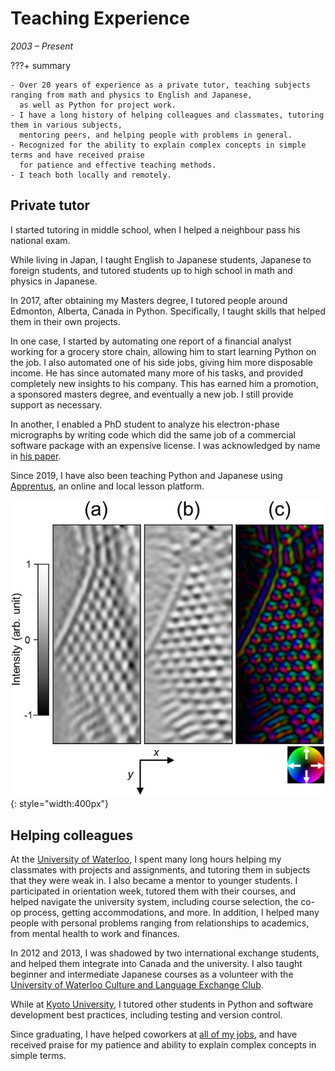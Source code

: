 # Teaching Experience
_2003 &ndash; Present_

???+ summary

    - Over 20 years of experience as a private tutor, teaching subjects ranging from math and physics to English and Japanese,
      as well as Python for project work.
    - I have a long history of helping colleagues and classmates, tutoring them in various subjects,
      mentoring peers, and helping people with problems in general.
    - Recognized for the ability to explain complex concepts in simple terms and have received praise
      for patience and effective teaching methods.
    - I teach both locally and remotely.

## Private tutor
I started tutoring in middle school, when I helped a neighbour pass his national exam.

While living in Japan, I taught English to Japanese students, Japanese to foreign students,
and tutored students up to high school in math and physics in Japanese.

In 2017, after obtaining my Masters degree, I tutored people around Edmonton, Alberta, Canada in Python.
Specifically, I taught skills that helped them in their own projects.

In one case, I started by automating one report of a financial analyst working for a grocery store chain, allowing him to start learning Python on the job.
I also automated one of his side jobs, giving him more disposable income.
He has since automated many more of his tasks, and provided completely new insights to his company.
This has earned him a promotion, a sponsored masters degree, and eventually a new job.
I still provide support as necessary.

In another, I enabled a PhD student to analyze his electron-phase micrographs by writing code which did the same job of a commercial software package with an expensive license.
I was acknowledged by name in [his paper](https://aip.scitation.org/doi/pdf/10.1063/1.5028398?class=pdf).

Since 2019, I have also been teaching Python and Japanese using [Apprentus](https://www.apprentus.com/in/jn.masasin),
an online and local lesson platform.

![Analyzed image](../assets/images/micrograph_analyzed.jpg){: style="width:400px"}

## Helping colleagues
At the [University of Waterloo](education/waterloo), I spent many long hours helping my classmates with projects and assignments,
and tutoring them in subjects that they were weak in.
I also became a mentor to younger students.
I participated in orientation week, tutored them with their courses,
and helped navigate the university system, including course selection, the co-op process, getting accommodations, and more.
In addition, I helped many people with personal problems ranging from relationships to academics, from mental health to work and finances.

In 2012 and 2013, I was shadowed by two international exchange students, and helped them integrate into Canada and the university.
I also taught beginner and intermediate Japanese courses as a volunteer with the [University of Waterloo Culture and Language Exchange Club](https://uwclec.webs.com/).

While at [Kyoto University](education/kyoto), I tutored other students in Python and software development best practices,
including testing and version control.

Since graduating, I have helped coworkers at [all of my jobs](work/index),
and have received praise for my patience and ability to explain complex concepts in simple terms.

